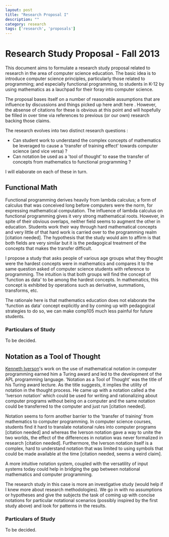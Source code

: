 ```yaml
---
layout: post
title: "Research Proposal I"
description: ""
category: research 
tags: ['research', 'proposals']
---
```


# Research Study Proposal - Fall 2013
This document aims to formulate a research study proposal related to research in
the area of computer science education. The basic idea is to introduce computer
science principles, particularly those related to programming; and especially
functional programming, to students in K-12 by using mathematics as a lauchpad
for their foray into computer science.

The proposal bases itself on a number of reasonable assumptions that are
influence by discussions and things picked up here andt here . However, the
absense of citations for these is obvious at this point and will hopefully be
filled in over time via references to previous (or our own) research backing
those claims.

The research evolves into two distinct research questions :

- Can student work to understand the complex concepts of mathematics be
  leveraged to cause a 'transfer of training effect' towards computer science
  (and vice versa) ?
- Can notation be used as a 'tool of thought' to ease the transfer of concepts
  from mathematics to functional programming ?

I will elaborate on each of these in turn.

## Functional Math
Functional programming derives heavily from lambda calculus; a form of calculus
that was conceived long before computers were the norm, for expressing
mathematical computation. The influence of lambda calculus on functional
programming gives it very strong mathematical roots. However, in spite of their
obvious overlaps, neither field seems to augment the other in education.
Students work their way through hard mathematical concepts and very little of
that hard work is carried over to the programming realm [citation needed]. The
hypothesis that the study would aim to affirm is that both fields are very
similar but it is the pedagogical treatment of the concepts that makes the
transfer difficult. 

I propose a study that asks people of various age groups
what they thought were the hardest concepts were in mathematics and compares it
to the same question asked of computer science students with reference to
programming. The intuition is that both groups will find the concept of
'function as data' to be among the hardest concepts. In mathematics, this
concept is exhibited by operations such as derivative, summations, transforms,
etc. 

The rationale here is that mathematics education does not elaborate the
'function as data' concept explicitly and by coming up with pedagogical
strategies to do so, we can make comp105 much less painful for future students.

### Particulars of Study
To be decided.

## Notation as a Tool of Thought
[Kenneth Iverson](http://en.wikipedia.org/wiki/Kenneth_E._Iverson)'s work on the
use of mathematical notation in computer programming earned him a Turing award
and led to the development of the APL programming language. 'Notation as a Tool
of Thought' was the title of his Turing award lecture. As the title suggests, it
implies the utility of notation in the thought process. He came up with a
notation called a the 'Iverson notation' which could be used for writing and
rationalizing about computer programs without being on a computer and the same
notation could be transferred to the computer and just run [citation needed].

Notation seems to form another barrier to the 'transfer of training' from
mathematics to computer programming. In computer science courses, students find
it hard to translate notational rules into computer programs [citation needed]
and whereas the Iverson notation gave a way to unite the two worlds, the effect
of the differences in notation was never formalized in research [citation
needed]. Furthermore, the Iverson notation itself is a complex, hard to
understand notation that was limited to using symbols that could be made
available at the time [citation needed, seems a weird claim]. 

A more intuitive notation system, coupled with the versatility of input systems
today could help in bridging the gap between notational mathematics and computer
programming. 

The research study in this case is more an investigative study (would help if I
knew more about research methodologies). We go in with no assumptions or
hypotheses and give the subjects the task of coming up with concise notations
for particular notational scenarios (possibly inspired by the first study above)
and look for patterns in the results.

### Particulars of Study
To be decided.

